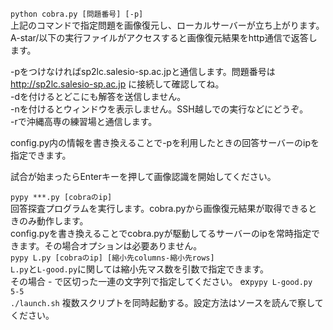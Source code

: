 `python cobra.py [問題番号] [-p]`  
上記のコマンドで指定問題を画像復元し、ローカルサーバーが立ち上がります。A-star/以下の実行ファイルがアクセスすると画像復元結果をhttp通信で返答します。  

-pをつけなければsp2lc.salesio-sp.ac.jpと通信します。問題番号は http://sp2lc.salesio-sp.ac.jp に接続して確認してね。  
-dを付けるとどこにも解答を送信しません。  
-nを付けるとウィンドウを表示しません。SSH越しでの実行などにどうぞ。  
-rで沖縄高専の練習場と通信します。  


config.py内の情報を書き換えることで-pを利用したときの回答サーバーのipを指定できます。  


試合が始まったらEnterキーを押して画像認識を開始してください。


`pypy ***.py [cobraのip]`  
回答探査プログラムを実行します。cobra.pyから画像復元結果が取得できるときのみ動作します。  
config.pyを書き換えることでcobra.pyが駆動してるサーバーのipを常時指定できます。その場合オプションは必要ありません。  
`pypy L.py [cobraのip] [縮小先columns-縮小先rows]`  
`L.py`と`L-good.py`に関しては縮小先マス数を引数で指定できます。  
その場合 - で区切った一連の文字列で指定してください。 ex`pypy L-good.py 5-5`  
`./launch.sh`
複数スクリプトを同時起動する。設定方法はソースを読んで察してください。

